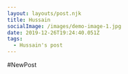 ```yaml
---
layout: layouts/post.njk
title: Hussain
socialImage: /images/demo-image-1.jpg
date: 2019-12-26T19:24:40.051Z
tags:
  - Hussain's post
---
```

\#NewPost
